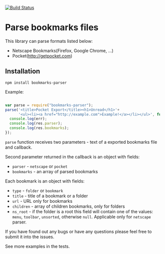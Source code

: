 [![Build Status](https://travis-ci.org/calibr/node-bookmarks-parser.svg?branch=master)](https://travis-ci.org/calibr/node-bookmarks-parser)

# Parse bookmarks files

This library can parse formats listed below:

- Netscape Bookmarks(Firefox, Google Chrome, ...)
- Pocket(http://getpocket.com)

## Installation

`npm install bookmarks-parser`

Example:

```javascript

var parse = require("bookmarks-parser");
parse('<title>Pocket Export</title><h1>Unread</h1>'+
      '<ul><li><a href="http://example.com">Example!</a></li></ul>', function(err, res) {
  console.log(err);
  console.log(res.parser);
  console.log(res.bookmarks);
});

```

`parse` function receives two parameters - text of a exported bookmarks file and callback.

Second parameter returned in the callback is an object with fields:
- `parser` - `netscape` or `pocket`
- `bookmarks` - an array of parsed bookmarks

Each bookmark is an object with fields:
- `type` - `folder` or `bookmark`
- `title` - title of a bookmark or a folder
- `url` - URL only for bookmarks
- `children` - array of children bookmarks, only for folders
- `ns_root` - if the folder is a root this field will contain one of the values: `menu`, `toolbar`, `unsorted`, otherwise `null`. Applicable only for `netscape` parser.

If you have found out any bugs or have any questions please feel free to submit it into the issues.

See more examples in the tests.




